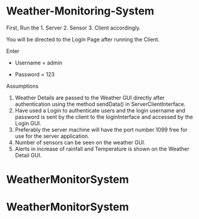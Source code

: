 # Weather-Monitoring-System


First, 
       Run the  1. Server 
                2. Sensor
                3. Client accordingly.

You will be directed to the Login Page after running the Client.

Enter

 * Username = admin

 * Password = 123


Assumptions

1.	Weather Details are passed to the Weather GUI directly after authentication using the method sendData() in ServerClientInterface.
2.	Have used a Login to authenticate users and the login username and password is sent by the client to the loginInterface and accessed    by the Login GUI.
3.	Preferably the server machine will have the port number 1099 free for use for the server application.
4.	Number of sensors can be seen on the weather GUI.
5.	Alerts in increase of rainfall and Temperature is shown on the Weather Detail GUI.
# WeatherMonitorSystem
# WeatherMonitorSystem
